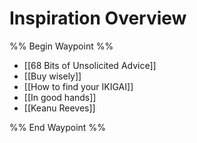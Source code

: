 # Inspiration Overview

%% Begin Waypoint %%
- [[68 Bits of Unsolicited Advice]]
- [[Buy wisely]]
- [[How to find your IKIGAI]]
- [[In good hands]]
- [[Keanu Reeves]]

%% End Waypoint %%
